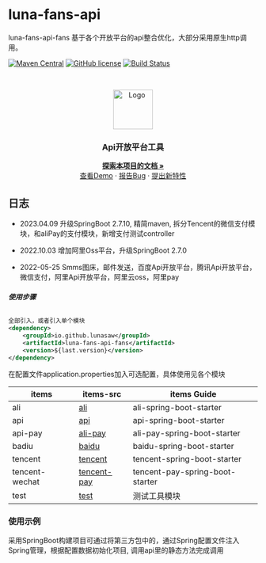 # luna-fans-api

luna-fans-api-fans 基于各个开放平台的api整合优化，大部分采用原生http调用。

<!-- PROJECT SHIELDS -->

[![Maven Central](https://img.shields.io/maven-central/v/io.github.lunasaw/luna-fans-api)](https://mvnrepository.com/artifact/io.github.lunasaw/luna-fans-api)
[![GitHub license](https://img.shields.io/badge/MIT_License-blue.svg)](https://raw.githubusercontent.com/lunasaw/luna-fans-api/master/LICENSE)
[![Build Status](https://github.com/lunasaw/luna-fans-api/actions/workflows/maven-publish.yml/badge.svg?branch=master)](https://github.com/lunasaw/luna-fans-api/actions)


<!-- PROJECT LOGO -->
<br />

<p align="center">
  <a href="https://github.com/lunasaw/luna-fans-api/">
    <img src="https://i.loli.net/2020/07/28/5MzIVArBZyp8NgX.png" alt="Logo" width="80" height="80">
  </a>

<h3 align="center">Api开放平台工具</h3>
  <p align="center">
    <a href="https://github.com/lunasaw/luna-fans-api"><strong>探索本项目的文档 »</strong></a>
    <br />
    <a href="https://github.com/lunasaw/luna-fans-api/tree/master/test-luna-fans-api">查看Demo</a>
    ·
    <a href="https://github.com/lunasaw/luna-fans-api/issues">报告Bug</a>
    ·
    <a href="https://github.com/lunasaw/luna-fans-api/issues">提出新特性</a>
</p>

## 日志

- 2023.04.09 升级SpringBoot 2.7.10, 精简maven, 拆分Tencent的微信支付模块，和aliPay的支付模块，新增支付测试controller
- 2022.10.03 增加阿里Oss平台，升级SpringBoot 2.7.0

- 2022-05-25 Smms图床，邮件发送，百度Api开放平台，腾讯Api开放平台，微信支付，阿里Api开放平台，阿里云oss，阿里pay

###### **使用步骤**

```xml
全部引入，或者引入单个模块
<dependency>
    <groupId>io.github.lunasaw</groupId>
    <artifactId>luna-fans-api-fans</artifactId>
    <version>${last.version}</version>
</dependency>
```

在配置文件application.properties加入可选配置，具体使用见各个模块

| items          | items-src                                                                              | items Guide                     |
|----------------|----------------------------------------------------------------------------------------|---------------------------------|
| ali            | [ali](https://lunasaw.github.io/luna-fans-api/ali-spring-boot-starter/)                | ali-spring-boot-starter         |
| api            | [api](https://lunasaw.github.io/luna-fans-api//api-spring-boot-starter)                | api-spring-boot-starter         |
| api-pay        | [ali-pay](https://lunasaw.github.io/luna-fans-api//ali-pay-spring-boot-starter)        | ali-pay-spring-boot-starter     |
| badiu          | [baidu](https://lunasaw.github.io/luna-fans-api//baidu-spring-boot-starter)            | baidu-spring-boot-starter       |
| tencent        | [tencent](https://lunasaw.github.io/luna-fans-api/tencent-spring-boot-starter)         | tencent-spring-boot-starter     |
| tencent-wechat | [tencent-pay](https://lunasaw.github.io/luna-fans-api//tencent-pay-spring-boot-starter) | tencent-pay-spring-boot-starter |
| test           | [test](https://lunasaw.github.io/luna-fans-api//test-luna-fans-api)                    | 测试工具模块                          |    |

### 使用示例

采用SpringBoot构建项目可通过将第三方包中的，通过Spring配置文件注入Spring管理，根据配置数据初始化项目, 调用api里的静态方法完成调用



